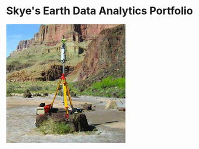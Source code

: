 # Skye's Earth Data Analytics Portfolio
![Riegl Z420i located in the Grand Canyon](img/Terrestrial-lidar-data-collection-in-Grand-Canyon-National-Park-The-extendable-tripod_Q320.jpg)

